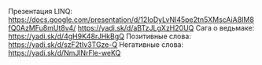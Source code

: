Презентация LINQ: https://docs.google.com/presentation/d/12IoDyLvNI45pe2tn5XMscAiA8IM8fQ0AzMFu8mUt8v4/
https://yadi.sk/d/aBTzJLgXzH20UQ
Сага о ведьмаке: https://yadi.sk/d/4gH9K48rJHkBgQ
Позитивные слова: https://yadi.sk/d/szF2tIv3TGze-Q
Негативные слова: https://yadi.sk/d/NmJlNrFle-weKQ
